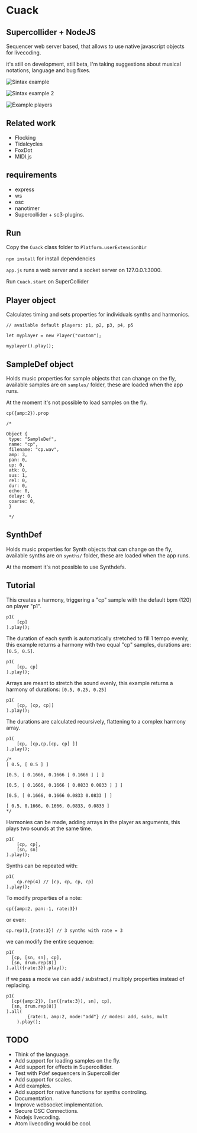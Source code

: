 # Cuack 

## Supercollider + NodeJS 

Sequencer web server based, that allows to use native javascript objects for livecoding.

it's still on development, still beta, I'm taking suggestions about musical notations, language and bug fixes.

![Sintax example](img/sintax.jpg "example of sintax")

![Sintax example 2](img/sintax2.jpg "example of sintax")

![Example players](img/players.jpg "example of console")

## Related work

- Flocking 
- Tidalcycles
- FoxDot
- MIDI.js


## requirements

- express
- ws
- osc
- nanotimer
- Supercollider + sc3-plugins.

## Run

Copy the `Cuack` class folder to `Platform.userExtensionDir`


`npm install` for install dependencies


`app.js` runs a web server and a socket server on 127.0.0.1:3000.

Run `Cuack.start` on SuperCollider

## Player object

Calculates timing and sets properties for individuals synths and harmonics.

```
// available default players: p1, p2, p3, p4, p5

let myplayer = new Player("custom");

myplayer().play();

```


## SampleDef object

Holds music properties for sample objects that can change on the fly, available samples are on `samples/` folder, these are loaded when the app runs.

At the moment it's not possible to load samples on the fly.

```
cp({amp:2}).prop

/*

Object {
 type: "SampleDef",
 name: "cp",
 filename: "cp.wav",
 amp: 3,
 pan: 0,
 up: 0,
 atk: 0,
 sus: 1,
 rel: 0,
 dur: 0, 
 echo: 0,
 delay: 0,
 coarse: 0,
 }

 */

```

## SynthDef 

Holds music properties for Synth objects that can change on the fly, available synths are on `synths/` folder, these are loaded when the app runs.

At the moment it's not possible to use Synthdefs.


## Tutorial

This creates a harmony, triggering a "cp" sample with the default bpm (120) on player "p1".

```
p1(
    [cp]
).play();
```

The duration of each synth is automatically stretched to fill 1 tempo evenly, this example returns a harmony with two equal "cp" samples, durations are: `[0.5, 0.5]`.


```
p1(
    [cp, cp]
).play();
```

Arrays are meant to stretch the sound evenly, this example returns a harmony of durations: `[0.5, 0.25, 0.25]`

```
p1(
    [cp, [cp, cp]]
).play();
```

The durations are calculated recursively, flattening to a complex harmony array.

```
p1(
    [cp, [cp,cp,[cp, cp] ]]
).play();
```


```
/*
[ 0.5, [ 0.5 ] ]

[0.5, [ 0.1666, 0.1666 [ 0.1666 ] ] ]

[0.5, [ 0.1666, 0.1666 [ 0.0833 0.0833 ] ] ]

[0.5, [ 0.1666, 0.1666 0.0833 0.0833 ] ]

[ 0.5, 0.1666, 0.1666, 0.0833, 0.0833 ]
*/
```

Harmonies can be made, adding arrays in the player as arguments, this plays two sounds at the same time.

```
p1(
    [cp, cp],
    [sn, sn]
).play();
```
Synths can be repeated with:

```
p1(
    cp.rep(4) // [cp, cp, cp, cp]
).play();
```
To modify properties of a note:

```
cp({amp:2, pan:-1, rate:3}) 

```

or even:

```
cp.rep(3,{rate:3}) // 3 synths with rate = 3
```
we can modify the entire sequence:

```
p1(
  [cp, [sn, sn], cp],
  [sn, drum.rep(8)]
).all({rate:3}).play();
```
if we pass a mode we can add / substract / multiply properties instead of replacing.

```
p1(
  [cp({amp:2}), [sn({rate:3}), sn], cp],
  [sn, drum.rep(8)]
).all(
        {rate:1, amp:2, mode:"add"} // modes: add, subs, mult 
    ).play();
```

## TODO

- Think of the language.
- Add support for loading samples on the fly.
- Add support for effects in Supercollider.
- Test with Pdef sequencers in Supercollider
- Add support for scales.
- Add examples.
- Add support for native functions for synths controling.
- Documentation.
- Improve websocket implementation.
- Secure OSC Connections.
- Nodejs livecoding.
- Atom livecoding would be cool.


